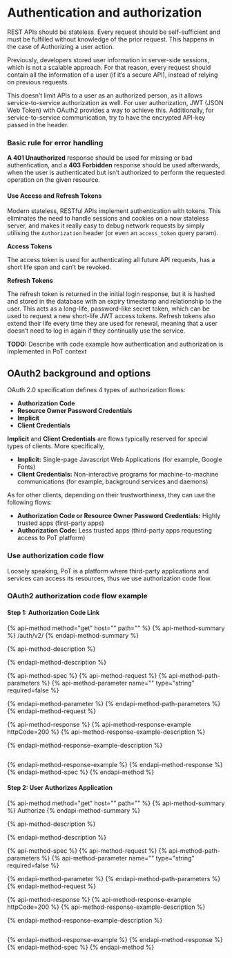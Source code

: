 # Authentication and authorization

REST APIs should be stateless. Every request should be self-sufficient and must be fulfilled without knowledge of the prior request. This happens in the case of Authorizing a user action.

Previously, developers stored user information in server-side sessions, which is not a scalable approach. For that reason, every request should contain all the information of a user \(if it’s a secure API\), instead of relying on previous requests.

This doesn’t limit APIs to a user as an authorized person, as it allows service-to-service authorization as well. For user authorization, JWT \(JSON Web Token\) with OAuth2 provides a way to achieve this. Additionally, for service-to-service communication, try to have the encrypted API-key passed in the header.

### Basic rule for error handling

**A 401 Unauthorized** response should be used for missing or bad authentication, and a **403 Forbidden** response should be used afterwards, when the user is authenticated but isn’t authorized to perform the requested operation on the given resource.

#### Use Access and Refresh Tokens <a id="9549"></a>

Modern stateless, RESTful APIs implement authentication with tokens. This eliminates the need to handle sessions and cookies on a now stateless server, and makes it really easy to debug network requests by simply utilising the `Authorization` header \(or even an `access_token` query param\).

**Access Tokens**

The access token is used for authenticating all future API requests, has a short life span and can’t be revoked.

**Refresh Tokens**

The refresh token is returned in the initial login response, but it is hashed and stored in the database with an expiry timestamp and relationship to the user. This acts as a long-life, password-like secret token, which can be used to request a new short-life JWT access tokens. Refresh tokens also extend their life every time they are used for renewal, meaning that a user doesn’t need to log in again if they continually use the service.

**TODO:** Describe with code example how authentication and authorization is implemented in PoT context

## OAuth2 background and options

OAuth 2.0 specification defines 4 types of authorization flows:

* **Authorization Code**
* **Resource Owner Password Credentials**
* **Implicit**
* **Client Credentials**

**Implicit** and **Client Credentials** are flows typically reserved for special types of clients. More specifically,

* **Implicit:** Single-page Javascript Web Applications \(for example, Google Fonts\)
* **Client Credentials:** Non-interactive programs for machine-to-machine communications \(for example, background services and daemons\)

As for other clients, depending on their trustworthiness, they can use the following flows:

* **Authorization Code or Resource Owner Password Credentials:** Highly trusted apps \(first-party apps\)
* **Authorization Code:** Less trusted apps \(third-party apps requesting access to PoT platform\)

### Use authorization code flow

Loosely speaking, PoT is a platform where third-party applications and services can access its resources, thus we use authorization code flow. 

### OAuth2 authorization code flow example

#### Step 1: Authorization Code Link

{% api-method method="get" host="" path="" %}
{% api-method-summary %}
/auth/v2/
{% endapi-method-summary %}

{% api-method-description %}

{% endapi-method-description %}

{% api-method-spec %}
{% api-method-request %}
{% api-method-path-parameters %}
{% api-method-parameter name="" type="string" required=false %}

{% endapi-method-parameter %}
{% endapi-method-path-parameters %}
{% endapi-method-request %}

{% api-method-response %}
{% api-method-response-example httpCode=200 %}
{% api-method-response-example-description %}

{% endapi-method-response-example-description %}

```

```
{% endapi-method-response-example %}
{% endapi-method-response %}
{% endapi-method-spec %}
{% endapi-method %}

#### Step 2: User Authorizes Application

{% api-method method="get" host="" path="" %}
{% api-method-summary %}
Authorize
{% endapi-method-summary %}

{% api-method-description %}

{% endapi-method-description %}

{% api-method-spec %}
{% api-method-request %}
{% api-method-path-parameters %}
{% api-method-parameter name="" type="string" required=false %}

{% endapi-method-parameter %}
{% endapi-method-path-parameters %}
{% endapi-method-request %}

{% api-method-response %}
{% api-method-response-example httpCode=200 %}
{% api-method-response-example-description %}

{% endapi-method-response-example-description %}

```

```
{% endapi-method-response-example %}
{% endapi-method-response %}
{% endapi-method-spec %}
{% endapi-method %}

